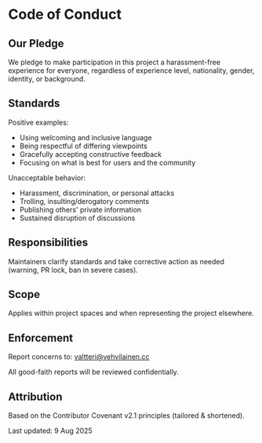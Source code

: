 # Code of Conduct

## Our Pledge

We pledge to make participation in this project a harassment-free experience for everyone, regardless of experience level, nationality, gender, identity, or background.

## Standards

Positive examples:

- Using welcoming and inclusive language
- Being respectful of differing viewpoints
- Gracefully accepting constructive feedback
- Focusing on what is best for users and the community

Unacceptable behavior:

- Harassment, discrimination, or personal attacks
- Trolling, insulting/derogatory comments
- Publishing others' private information
- Sustained disruption of discussions

## Responsibilities

Maintainers clarify standards and take corrective action as needed (warning, PR lock, ban in severe cases).

## Scope

Applies within project spaces and when representing the project elsewhere.

## Enforcement

Report concerns to: [valtteri@vehvilainen.cc](mailto:valtteri@vehvilainen.cc)

All good-faith reports will be reviewed confidentially.

## Attribution

Based on the Contributor Covenant v2.1 principles (tailored & shortened).

Last updated: 9 Aug 2025
